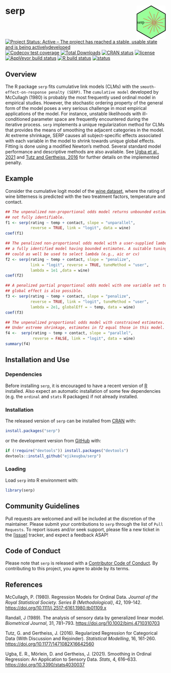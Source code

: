 
<!-- README.md is generated from README.Rmd. Please edit that file -->

# serp <img src='man/figures/hex_logo.png' align="right" height="105" />

<!-- badges: start -->

[![Project Status: Active – The project has reached a stable, usable
state and is being
activelydeveloped](https://www.repostatus.org/badges/latest/active.svg)](https://www.repostatus.org/#active)
[![Codecov test
coverage](https://codecov.io/gh/ejikeugba/serp/branch/master/graph/badge.svg)](https://codecov.io/gh/ejikeugba/serp?branch=master)
[![Total
Downloads](http://cranlogs.r-pkg.org/badges/grand-total/serp)](https://CRAN.R-project.org/package=serp)
[![CRAN
status](https://www.r-pkg.org/badges/version/serp)](https://CRAN.R-project.org/package=serp)
[![license](https://img.shields.io/badge/license-GPL--2-blue.svg)](https://www.gnu.org/licenses/gpl-2.0.en.html)
[![AppVeyor build
status](https://ci.appveyor.com/api/projects/status/github/ejikeugba/serp?branch=master&svg=true)](https://ci.appveyor.com/project/ejikeugba/serp)
[![R build
status](https://github.com/ejikeugba/serp/workflows/R-CMD-check/badge.svg)](https://github.com/ejikeugba/serp/actions)
[![status](https://joss.theoj.org/papers/6ebd3b75ea792be908f0dadebd7cf81c/status.svg)](https://joss.theoj.org/papers/6ebd3b75ea792be908f0dadebd7cf81c)
<!-- badges: end -->

## Overview

The R package `serp` fits cumulative link models (CLMs) with the
`smooth-effect-on-response penalty (SERP)`. The `cumulative model`
developed by McCullagh (1980) is probably the most frequently used
ordinal model in empirical studies. However, the stochastic ordering
property of the general form of the model poses a very serious challenge
in most empirical applications of the model. For instance, unstable
likelihoods with ill-conditioned parameter space are frequently
encountered during the iterative process. `serp` implements a unique
regularization method for CLMs that provides the means of smoothing the
adjacent categories in the model. At extreme shrinkage, SERP causes all
subject-specific effects associated with each variable in the model to
shrink towards unique global effects. Fitting is done using a modified
Newton’s method. Several standard model performance and descriptive
methods are also available. See [Ugba et al.,
2021](https://doi.org/10.3390/stats4030037) and [Tutz and Gertheiss,
2016](https://doi.org/10.1177/1471082X16642560) for further details on
the implemented penalty.

## Example

Consider the cumulative logit model of the [wine
dataset](https://ejikeugba.github.io/serp/reference/wine.html), where
the rating of wine bitterness is predicted with the two treatment
factors, temperature and contact.

``` r
## The unpenalized non-proportional odds model returns unbounded estimates, hence,
## not fully identifiable.
f1 <- serp(rating ~ temp + contact, slope = "unparallel",
           reverse = TRUE, link = "logit", data = wine)
coef(f1)
```

``` r
## The penalized non-proportional odds model with a user-supplied lambda gives 
## a fully identified model having bounded estimates. A suitable tuning criterion
## could as well be used to select lambda (e.g., aic or cv) 
f2 <- serp(rating ~ temp + contact, slope = "penalize",
           link = "logit", reverse = TRUE, tuneMethod = "user",
           lambda = 1e1 ,data = wine)
coef(f2)
```

``` r
## A penalized partial proportional odds model with one variable set to 
## global effect is also possible.
f3 <- serp(rating ~ temp + contact, slope = "penalize",
           reverse = TRUE, link = "logit", tuneMethod = "user",
           lambda = 2e1, globalEff = ~ temp, data = wine)
coef(f3)
```

``` r
## The unpenalized proportional odds model with constrained estimates. 
## Under estreme shrinkage, estimates in f2 equal those in this model.  
f4 <-  serp(rating ~ temp + contact, slope = "parallel",
            reverse = FALSE, link = "logit", data = wine)
summary(f4)
```

## Installation and Use

### Dependencies

Before installing `serp`, it is encouraged to have a recent version of
[R](https://cran.r-project.org/bin/windows/base/) installed. Also expect
an automatic installation of some few dependencies (e.g. the `ordinal`
and `stats` R packages) if not already installed.

### Installation

The released version of `serp` can be installed from
[CRAN](https://cran.r-project.org/package=serp) with:

``` r
install.packages("serp")
```

or the development version from
[GitHub](https://github.com/ejikeugba/serp) with:

``` r
if (!require("devtools")) install.packages("devtools")
devtools::install_github("ejikeugba/serp")
```

### Loading

Load `serp` into R environment with:

``` r
library(serp)
```

## Community Guidelines

Pull requests are welcomed and will be included at the discretion of the
maintainer. Please submit your contributions to `serp` through the list
of `Pull Requests`. To report issues and/or seek support, please file a
new ticket in the \[[issue](https://github.com/ejikeugba/serp/issues)\]
tracker, and expect a feedback ASAP!

## Code of Conduct

Please note that `serp` is released with a [Contributor Code of
Conduct](https://github.com/ejikeugba/serp/blob/master/CODE_OF_CONDUCT.md).
By contributing to this project, you agree to abide by its terms.

## References

McCullagh, P. (1980). Regression Models for Ordinal Data. *Journal of
the Royal Statistical Society. Series B (Methodological)*, 42, 109-142.
<https://doi.org/10.1111/j.2517-6161.1980.tb01109.x>

Randall, J (1989). The analysis of sensory data by generalized linear
model. *Biometrical Journal*, 31, 781–793.
<https://doi.org/10.1002/bimj.4710310703>

Tutz, G. and Gertheiss, J. (2016). Regularized Regression for
Categorical Data (With Discussion and Rejoinder). *Statistical
Modelling*, 16, 161-260. <https://doi.org/10.1177/1471082X16642560>

Ugba, E. R., Mörlein, D. and Gertheiss, J. (2021). Smoothing in Ordinal
Regression: An Application to Sensory Data. *Stats*, 4, 616–633.
<https://doi.org/10.3390/stats4030037>
